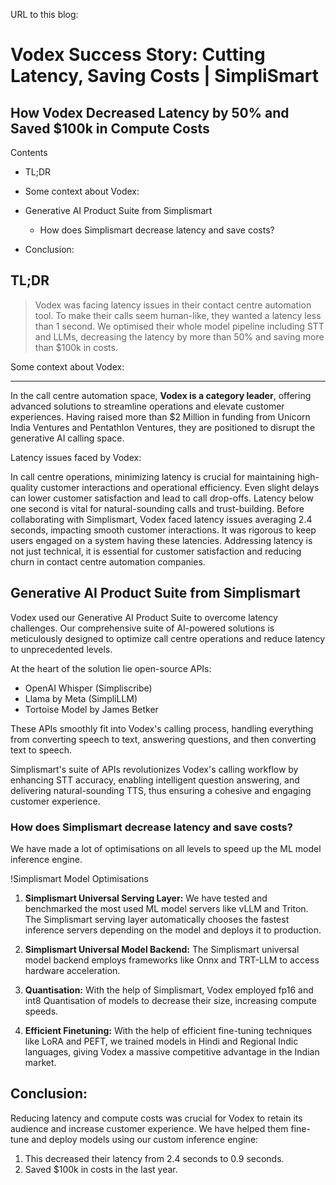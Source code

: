 
URL to this blog: [](https://www.simplismart.ai/blog/how-vodex-decreased-latency-by-50-percent-and-saved-100k-dollar-in-compute-costs)

# Vodex Success Story: Cutting Latency, Saving Costs | SimpliSmart
How Vodex Decreased Latency by 50% and Saved $100k in Compute Costs
-------------------------------------------------------------------

Contents

*   TL;DR
    
*   Some context about Vodex:
    
*   Generative AI Product Suite from Simplismart
    *   How does Simplismart decrease latency and save costs?
*   Conclusion:
    

TL;DR
-----

> Vodex was facing latency issues in their contact centre automation tool. To make their calls seem human-like, they wanted a latency less than 1 second. We optimised their whole model pipeline including STT and LLMs, decreasing the latency by more than 50% and saving more than $100k in costs.

Some context about Vodex:  

----------------------------

In the call centre automation space, **Vodex is a category leader**, offering advanced solutions to streamline operations and elevate customer experiences. Having raised more than $2 Million in funding from Unicorn India Ventures and Pentathlon Ventures, they are positioned to disrupt the generative AI calling space.

Latency issues faced by Vodex:  

In call centre operations, minimizing latency is crucial for maintaining high-quality customer interactions and operational efficiency. Even slight delays can lower customer satisfaction and lead to call drop-offs. Latency below one second is vital for natural-sounding calls and trust-building. Before collaborating with Simplismart, Vodex faced latency issues averaging 2.4 seconds, impacting smooth customer interactions. It was rigorous to keep users engaged on a system having these latencies. Addressing latency is not just technical, it is essential for customer satisfaction and reducing churn in contact centre automation companies.

Generative AI Product Suite from Simplismart
--------------------------------------------

Vodex used our Generative AI Product Suite to overcome latency challenges. Our comprehensive suite of AI-powered solutions is meticulously designed to optimize call centre operations and reduce latency to unprecedented levels.

At the heart of the solution lie open-source APIs: 

*   OpenAI Whisper (Simpliscribe)
*   Llama by Meta (SimpliLLM)
*   Tortoise Model by James Betker

These APIs smoothly fit into Vodex's calling process, handling everything from converting speech to text, answering questions, and then converting text to speech.

Simplismart's suite of APIs revolutionizes Vodex's calling workflow by enhancing STT accuracy, enabling intelligent question answering, and delivering natural-sounding TTS, thus ensuring a cohesive and engaging customer experience.

### How does Simplismart decrease latency and save costs?

We have made a lot of optimisations on all levels to speed up the ML model inference engine.

!Simplismart Model Optimisations

1.  **Simplismart Universal Serving Layer:** We have tested and benchmarked the most used ML model servers like vLLM and Triton. The Simplismart serving layer automatically chooses the fastest inference servers depending on the model and deploys it to production.  
    
2.  **Simplismart Universal Model Backend:** The Simplismart universal model backend employs frameworks like Onnx and TRT-LLM to access hardware acceleration.
3.  **Quantisation:** With the help of Simplismart, Vodex employed fp16 and int8 Quantisation of models to decrease their size, increasing compute speeds.
4.  **Efficient Finetuning:** With the help of efficient fine-tuning techniques like LoRA and PEFT, we trained models in Hindi and Regional Indic languages, giving Vodex a massive competitive advantage in the Indian market.

Conclusion:
-----------

Reducing latency and compute costs was crucial for Vodex to retain its audience and increase customer experience. We have helped them fine-tune and deploy models using our custom inference engine:

1.  This decreased their latency from 2.4 seconds to 0.9 seconds.
2.  Saved $100k in costs in the last year.